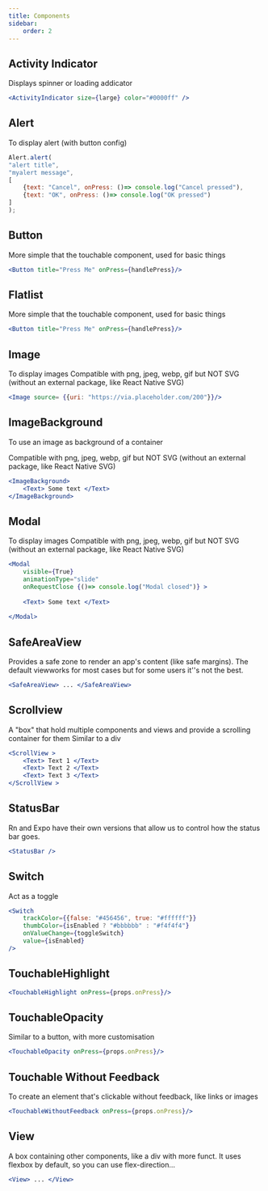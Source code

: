 ```yaml
---
title: Components
sidebar:
    order: 2
---
```

## Activity Indicator
Displays spinner or loading addicator
```jsx
<ActivityIndicator size={large} color="#0000ff" />
```
## Alert
To display alert (with button config)

```jsx
Alert.alert(
"alert title",
"myalert message",
[
	{text: "Cancel", onPress: ()=> console.log("Cancel pressed"),
	{text: "OK", onPress: ()=> console.log("OK pressed")
]
);
```

## Button
More simple that the touchable component, used for basic things

```jsx
<Button title="Press Me" onPress={handlePress}/>
```

## Flatlist
More simple that the touchable component, used for basic things
```jsx
<Button title="Press Me" onPress={handlePress}/>
```

## Image
To display images
Compatible with png, jpeg, webp, gif but NOT SVG (without an external package, like React Native SVG)

```jsx
<Image source= {{uri: "https://via.placeholder.com/200"}}/> 
```

## ImageBackground
To use an image as background of a container

Compatible with png, jpeg, webp, gif but NOT SVG (without an external package, like React Native SVG)
```jsx
<ImageBackground> 
	<Text> Some text </Text>
</ImageBackground>
```

## Modal
To display images
Compatible with png, jpeg, webp, gif but NOT SVG (without an external package, like React Native SVG)

```jsx
<Modal 
	visible={True}
	animationType="slide"
	onRequestClose {()=> console.log("Modal closed")} > 
	
	<Text> Some text </Text>
	
</Modal>
```


## SafeAreaView
Provides a safe zone to render an app's content (like safe margins).
The default viewworks for most cases but for some users it''s not the best.

```jsx
<SafeAreaView> ... </SafeAreaView>
```

## Scrollview
A "box" that hold multiple components and views and provide a scrolling container for them
Similar to a div

```jsx
<ScrollView >
	<Text> Text 1 </Text>
	<Text> Text 2 </Text>
	<Text> Text 3 </Text>
</ScrollView >
```


## StatusBar
Rn and Expo have their own versions that allow us to control how the status bar goes.

```jsx
<StatusBar />
```

## Switch
Act as a toggle

```jsx
<Switch 
	trackColor={{false: "#456456", true: "#ffffff"}}
	thumbColor={isEnabled ? "#bbbbbb" : "#f4f4f4"}
	onValueChange={toggleSwitch}
	value={isEnabled}
/>
```

## TouchableHighlight
```jsx
<TouchableHighlight onPress={props.onPress}/>
```


## TouchableOpacity
Similar to a button, with more customisation

```jsx
<TouchableOpacity onPress={props.onPress}/>
```

## Touchable Without Feedback
To create an element that's clickable without feedback, like links or images

```jsx
<TouchableWithoutFeedback onPress={props.onPress}/>
```

## View
A box containing other components, like a div with more funct.
It uses flexbox by default, so you can use flex-direction...

```jsx
<View> ... </View>
```
